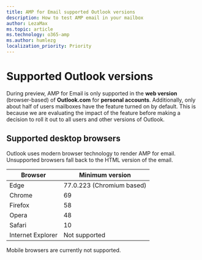 ```yaml
---
title: AMP for Email supported Outlook versions
description: How to test AMP email in your mailbox
author: LezaMax
ms.topic: article
ms.technology: o365-amp
ms.author: humlezg
localization_priority: Priority
---
```

# Supported Outlook versions

During preview, AMP for Email is only supported in the **web version** (browser-based) of **Outlook.com** for **personal accounts**. Additionally, only about half of users mailboxes have the feature turned on by default. This is because we are evaluating the impact of the feature before making a decision to roll it out to all users and other versions of Outlook.

## Supported desktop browsers

Outlook uses modern browser technology to render AMP for email. Unsupported browsers fall back to the HTML version of the email.

| Browser | Minimum version|
|-------|-----|
| Edge  | 77.0.223 (Chromium based) |
| Chrome  | 69 |
| Firefox  | 58 |
| Opera  | 48 |
| Safari  | 10 |
| Internet Explorer| Not supported |

Mobile browsers are currently not supported.
